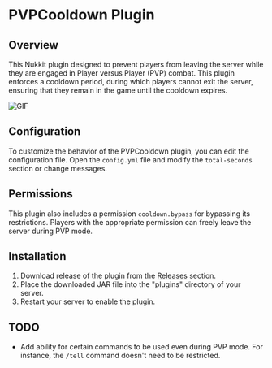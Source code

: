 # PVPCooldown Plugin

## Overview

This Nukkit plugin designed to prevent players from leaving the server while they are engaged in Player versus Player (PVP) combat. This plugin enforces a cooldown period, during which players cannot exit the server, ensuring that they remain in the game until the cooldown expires.

![GIF](https://github.com/4AK1LLA/PVPCooldown/assets/90700933/a22d8237-e7ca-4a7e-83e3-67e080b5ef37)

## Configuration

To customize the behavior of the PVPCooldown plugin, you can edit the configuration file. Open the `config.yml` file and modify the `total-seconds` section or change messages.

## Permissions

This plugin also includes a permission `cooldown.bypass` for bypassing its restrictions. Players with the appropriate permission can freely leave the server during PVP mode.

## Installation

1. Download release of the plugin from the [Releases](https://github.com/4AK1LLA/PVPCooldown/releases) section.
2. Place the downloaded JAR file into the "plugins" directory of your server.
3. Restart your server to enable the plugin.

## TODO

- Add ability for certain commands to be used even during PVP mode. For instance, the `/tell` command doesn't need to be restricted.